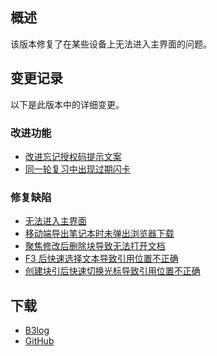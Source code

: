 ## 概述

该版本修复了在某些设备上无法进入主界面的问题。

## 变更记录

以下是此版本中的详细变更。

### 改进功能

* [改进忘记授权码提示文案](https://github.com/siyuan-note/siyuan/issues/10127)
* [同一轮复习中出现过期闪卡](https://github.com/siyuan-note/siyuan/issues/10130)


### 修复缺陷

* [无法进入主界面](https://github.com/siyuan-note/siyuan/issues/10126)
* [移动端导出笔记本时未弹出浏览器下载](https://github.com/siyuan-note/siyuan/issues/10128)
* [聚焦修改后删除块导致无法打开文档](https://github.com/siyuan-note/siyuan/issues/10129)
* [F3 后快速选择文本导致引用位置不正确](https://github.com/siyuan-note/siyuan/issues/10131)
* [创建块引后快速切换光标导致引用位置不正确](https://github.com/siyuan-note/siyuan/issues/10133)

## 下载

* [B3log](https://b3log.org/siyuan/download.html)
* [GitHub](https://github.com/siyuan-note/siyuan/releases)
